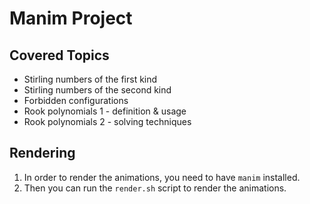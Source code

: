 # Manim Project

## Covered Topics

- Stirling numbers of the first kind
- Stirling numbers of the second kind
- Forbidden configurations
- Rook polynomials 1 - definition & usage
- Rook polynomials 2 - solving techniques
<!-- - Principle of inclusions and exclusions -->
<!-- - Permutations with repetitions -->

## Rendering

1. In order to render the animations, you need to have `manim` installed.
1. Then you can run the `render.sh` script to render the animations.

